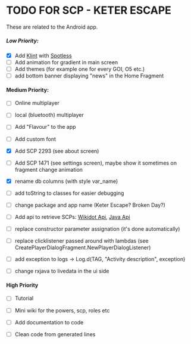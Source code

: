 # TODO FOR SCP - KETER ESCAPE

These are related to the Android app.

##### Low Priority:

- [x] Add [Klint](https://github.com/pinterest/ktlint) with [Spotless](https://github.com/diffplug/spotless)
- [ ] Add animation for gradient in main screen
- [ ] Add themes (for example one for every GOI, O5 etc.)
- [ ] add bottom banner displaying "news" in the Home Fragment

#### Medium Priority:

- [ ] Online multiplayer

- [ ] local (bluetooth) multiplayer

- [ ] Add "Flavour" to the app

- [ ] Add custom font

- [x] Add SCP 2293 (see about screen)

- [ ] Add SCP 1471 (see settings screen), maybe show it sometimes on fragment change animation

- [x] rename db columns (with style var_name)

- [ ] add toString to classes for easier debugging

- [ ] change package and app name (Keter Escape? Broken Day?)

- [ ] Add api to retrieve SCPs: [Wikidot Api](http://developer.wikidot.com/doc:api), [Java Api](https://github.com/shane-smith/Wikidot-API-Open-Source)

- [ ] replace constructor parameter assignation (it's done automatically)

- [ ] replace clicklistener passed around with lambdas (see CreatePlayerDialogFragment.NewPlayerDialogListener)

- [ ] add exception to logs -> Log.d(TAG, "Activity description", exception)

- [ ] change rxjava to livedata in the ui side

#### High Priority

- [ ] Tutorial

- [ ] Mini wiki for the powers, scp, roles etc

- [ ] Add documentation to code

- [ ] Clean code from generated lines
